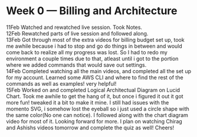 # Week 0 — Billing and Architecture
11Feb
  Watched and rewatched live session. Took Notes.
<br>
12Feb
  Rewatched parts of live session and followed along.
<br>
13Feb
  Got through most of the extra videos for billing budget set up, took me awhile because i had to stop and go do things in between and would come back to realize all my progress was lost. So I had to redo my environment a couple times due to that, atleast until i got to the portion where we added commands that would save out settings.
<br>
14Feb
  Completed watching all the main videos, and completed all the set up for my account. Learned some AWS CLI and where to find the rest of the commands as well as examples! very helpful!
<br>
15Feb 
  Worked on and completed Logical Architectual Diagram on Lucid Chart. Took me awhile to get the hang of it, but once i figured it out it got more fun! tweaked it a bit to make it mine. I still had issues with the momento SVG, i somehow lost the eyeball so i just used a circle shape with the same color(No one can notice). I followed along with the chart diagram video for most of it. Looking forward for more. I plan on watching Chirag and Ashishs videos tomorrow and complete the quiz as well! Cheers!
